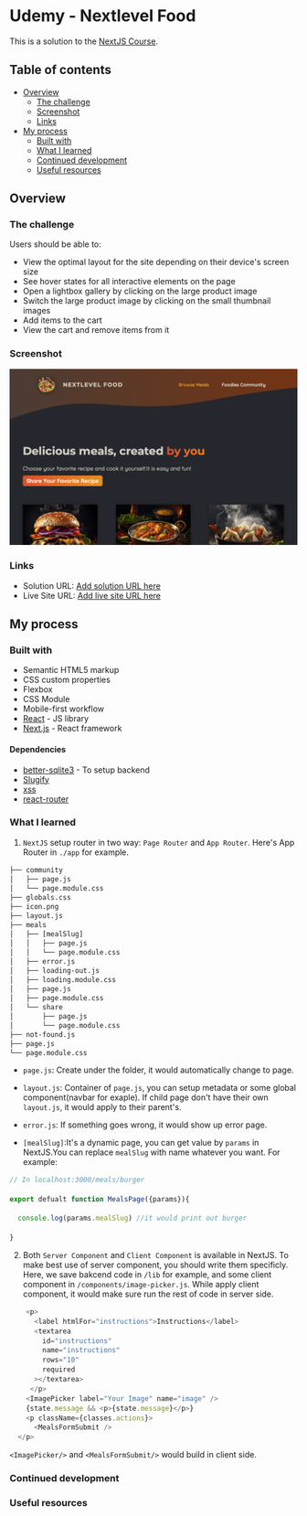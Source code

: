 # Udemy - Nextlevel Food

This is a solution to the [NextJS Course](https://www.udemy.com/course/nextjs-react-the-complete-guide/).

## Table of contents

- [Overview](#overview)
  - [The challenge](#the-challenge)
  - [Screenshot](#screenshot)
  - [Links](#links)
- [My process](#my-process)
  - [Built with](#built-with)
  - [What I learned](#what-i-learned)
  - [Continued development](#continued-development)
  - [Useful resources](#useful-resources)

## Overview

### The challenge

Users should be able to:

- View the optimal layout for the site depending on their device's screen size
- See hover states for all interactive elements on the page
- Open a lightbox gallery by clicking on the large product image
- Switch the large product image by clicking on the small thumbnail images
- Add items to the cart
- View the cart and remove items from it

### Screenshot

![](./screenshot.png)

### Links

- Solution URL: [Add solution URL here]()
- Live Site URL: [Add live site URL here]()

## My process

### Built with

- Semantic HTML5 markup
- CSS custom properties
- Flexbox
- CSS Module
- Mobile-first workflow
- [React](https://reactjs.org/) - JS library
- [Next.js](https://nextjs.org/) - React framework

#### Dependencies

- [better-sqlite3](https://www.npmjs.com/package/better-sqlite3) - To setup backend
- [Slugify](https://www.npmjs.com/package/slugify)
- [xss](https://www.npmjs.com/package/xss)
- [react-router](https://www.npmjs.com/package/react-router)

### What I learned

1. `NextJS` setup router in two way: `Page Router` and `App Router`. Here's App Router in `./app` for example.

```text
├── community
│   ├── page.js
│   └── page.module.css
├── globals.css
├── icon.png
├── layout.js
├── meals
│   ├── [mealSlug]
│   │   ├── page.js
│   │   └── page.module.css
│   ├── error.js
│   ├── loading-out.js
│   ├── loading.module.css
│   ├── page.js
│   ├── page.module.css
│   └── share
│       ├── page.js
│       └── page.module.css
├── not-found.js
├── page.js
└── page.module.css
```

- `page.js`: Create under the folder, it would automatically change to page.

- `layout.js`: Container of `page.js`, you can setup metadata or some global component(navbar for exaple). If child page don't have their own `layout.js`, it would apply to their parent's.

- `error.js`: If something goes wrong, it would show up error page.

- `[mealSlug]`:It's a dynamic page, you can get value by `params` in NextJS.You can replace `mealSlug` with name whatever you want. For example:

```js
// In localhost:3000/meals/burger

export defualt function MealsPage({params}){

  console.log(params.mealSlug) //it would print out burger

}

```

2. Both `Server Component` and `Client Component` is available in NextJS. To make best use of server component, you should write them specificly. Here, we save bakcend code in `/lib` for example, and some client component in `/components/image-picker.js`. While apply client component, it would make sure run the rest of code in server side.

```js
    <p>
      <label htmlFor="instructions">Instructions</label>
      <textarea
        id="instructions"
        name="instructions"
        rows="10"
        required
      ></textarea>
     </p>
    <ImagePicker label="Your Image" name="image" />
    {state.message && <p>{state.message}</p>}
    <p className={classes.actions}>
      <MealsFormSubmit />
  </p>
```

`<ImagePicker/>` and `<MealsFormSubmit/>` would build in client side.

### Continued development

### Useful resources
